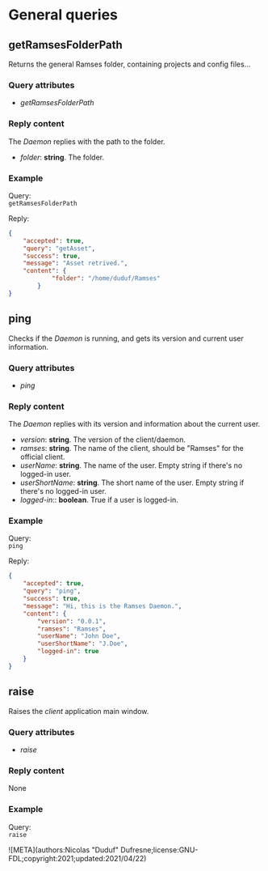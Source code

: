 # General queries

## getRamsesFolderPath

Returns the general Ramses folder, containing projects and config files...

### Query attributes

- *getRamsesFolderPath*

### Reply content

The *Daemon* replies with the path to the folder.

- *folder*: **string**. The folder.

### Example

Query:  
`getRamsesFolderPath`

Reply:  
```json
{
    "accepted": true,
    "query": "getAsset",
    "success": true,
    "message": "Asset retrived.",
    "content": {
            "folder": "/home/duduf/Ramses"
        }
}
```

## ping

Checks if the *Daemon* is running, and gets its version and current user information.

### Query attributes

- *ping*

### Reply content

The *Daemon* replies with its version and information about the current user.

- *version*: **string**. The version of the client/daemon.
- *ramses*: **string**. The name of the client, should be "Ramses" for the official client.
- *userName*: **string**. The name of the user. Empty string if there's no logged-in user.
- *userShortName*: **string**. The short name of the user. Empty string if there's no logged-in user.
- *logged-in*:: **boolean**. True if a user is logged-in.

### Example

Query:  
`ping`

Reply:  
```json
{
    "accepted": true,
    "query": "ping",
    "success": true,
    "message": "Hi, this is the Ramses Daemon.",
    "content": {
        "version": "0.0.1",
        "ramses": "Ramses",
        "userName": "John Doe",
        "userShortName": "J.Doe",
        "logged-in": true
    }
}
```

## raise

Raises the *client* application main window.

### Query attributes

- *raise*

### Reply content

None

### Example

Query:  
`raise`

![META](authors:Nicolas "Duduf" Dufresne;license:GNU-FDL;copyright:2021;updated:2021/04/22)